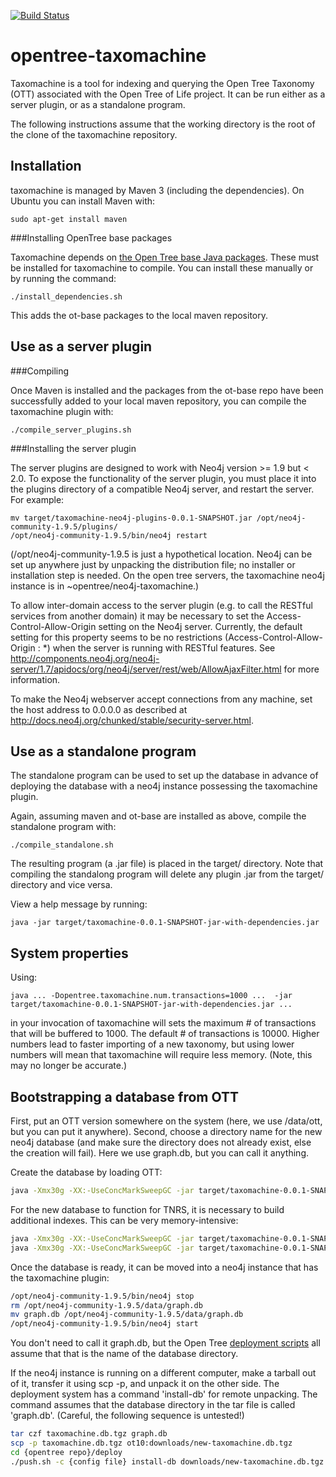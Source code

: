 [![Build Status](https://secure.travis-ci.org/OpenTreeOfLife/taxomachine.png)](http://travis-ci.org/OpenTreeOfLife/taxomachine)

opentree-taxomachine
====================
Taxomachine is a tool for indexing and querying the Open Tree Taxonomy (OTT) associated with the Open Tree of Life project. It can be run either as a server plugin, or as a standalone program.

The following instructions assume that the working directory is the root of the clone of the taxomachine repository.


Installation
---------------
taxomachine is managed by Maven 3 (including the dependencies). On Ubuntu you can install Maven with:

	sudo apt-get install maven

###Installing OpenTree base packages

Taxomachine depends on [the Open Tree base Java packages](https://github.com/opentreeoflife/ot-base). These must be installed for taxomachine to compile. You can install these manually or by running the command:

```
./install_dependencies.sh
```
	
This adds the ot-base packages to the local maven repository.

Use as a server plugin
--------------

###Compiling

Once Maven is installed and the packages from the ot-base repo have
been successfully added to your local maven repository, you can
compile the taxomachine plugin with:

```
./compile_server_plugins.sh
```

###Installing the server plugin

The server plugins are designed to work with Neo4j version >= 1.9 but < 2.0. To expose the functionality of the server plugin, you must place it into the plugins directory of a compatible Neo4j server, and restart the server. For example:

```
mv target/taxomachine-neo4j-plugins-0.0.1-SNAPSHOT.jar /opt/neo4j-community-1.9.5/plugins/
/opt/neo4j-community-1.9.5/bin/neo4j restart
```

(/opt/neo4j-community-1.9.5 is just a hypothetical location.  Neo4j
can be set up anywhere just by unpacking the distribution file; no
installer or installation step is needed.  On the open tree servers,
the taxomachine neo4j instance is in ~opentree/neo4j-taxomachine.)

To allow inter-domain access to the server plugin (e.g. to call the RESTful services from another domain) it may be necessary to set the Access-Control-Allow-Origin setting on the Neo4j server. Currently, the default setting for this property seems to be no restrictions (Access-Control-Allow-Origin : *) when the server is running with RESTful features. See http://components.neo4j.org/neo4j-server/1.7/apidocs/org/neo4j/server/rest/web/AllowAjaxFilter.html for more information.

To make the Neo4j webserver accept connections from any machine, set the host address to 0.0.0.0 as described at http://docs.neo4j.org/chunked/stable/security-server.html.

Use as a standalone program
--------------

The standalone program can be used to set up the database in advance
of deploying the database with a neo4j instance possessing the
taxomachine plugin.

Again, assuming maven and ot-base are installed as above, compile the standalone program with:

```
./compile_standalone.sh
```

The resulting program (a .jar file) is placed in the target/
directory.  Note that compiling the standalong program will delete any
plugin .jar from the target/ directory and vice versa.

View a help message by running:

```
java -jar target/taxomachine-0.0.1-SNAPSHOT-jar-with-dependencies.jar
```

System properties
-----------------
Using:

```
java ... -Dopentree.taxomachine.num.transactions=1000 ...  -jar target/taxomachine-0.0.1-SNAPSHOT-jar-with-dependencies.jar ...
```

in your invocation of taxomachine will sets the maximum # of transactions that will be buffered to 1000.
The default # of transactions is 10000. Higher numbers lead to faster importing of a new taxonomy, 
but using lower numbers will mean that taxomachine will require less memory. (Note, this may no longer be accurate.)

Bootstrapping a database from OTT
----------------------
First, put an OTT version somewhere on the system (here, we use /data/ott, but you can put it anywhere). Second, choose a directory name for the new neo4j database (and make sure the directory does not already exist, else the creation will fail). Here we use graph.db, but you can call it anything.  

Create the database by loading OTT:

```bash
java -Xmx30g -XX:-UseConcMarkSweepGC -jar target/taxomachine-0.0.1-SNAPSHOT-jar-with-dependencies.jar loadtaxsyn ott /data/ott/taxonomy.tsv /data/ott/synonyms.tsv graph.db
```

For the new database to function for TNRS, it is necessary to build additional indexes. This can be very memory-intensive:

```bash
java -Xmx30g -XX:-UseConcMarkSweepGC -jar target/taxomachine-0.0.1-SNAPSHOT-jar-with-dependencies.jar makecontexts graph.db
java -Xmx30g -XX:-UseConcMarkSweepGC -jar target/taxomachine-0.0.1-SNAPSHOT-jar-with-dependencies.jar makegenusindexes graph.db
```

Once the database is ready, it can be moved into a neo4j instance that has the taxomachine plugin:

```bash
/opt/neo4j-community-1.9.5/bin/neo4j stop
rm /opt/neo4j-community-1.9.5/data/graph.db
mv graph.db /opt/neo4j-community-1.9.5/data/graph.db
/opt/neo4j-community-1.9.5/bin/neo4j start
```

You don't need to call it graph.db, but the Open Tree [deployment
scripts](https://github.com/OpenTreeOfLife/opentree/tree/master/deploy) all assume that that is the name of the database directory.

If the neo4j instance is running on a different computer, make a
tarball out of it, transfer it using scp -p, and unpack it on the
other side.  The deployment system has a command 'install-db' for remote unpacking.
The command assumes that the database directory in the tar file is
called 'graph.db'.  (Careful, the following sequence is untested!)

```bash
tar czf taxomachine.db.tgz graph.db
scp -p taxomachine.db.tgz ot10:downloads/new-taxomachine.db.tgz
cd {opentree repo}/deploy
./push.sh -c {config file} install-db downloads/new-taxomachine.db.tgz taxomachine
```
